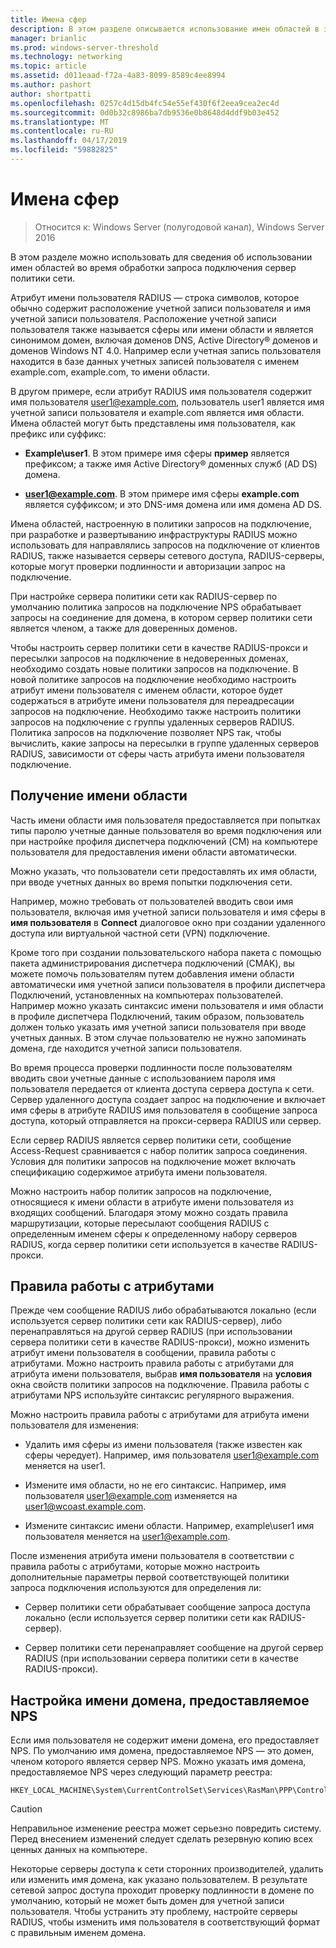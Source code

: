 ```yaml
---
title: Имена сфер
description: В этом разделе описывается использование имен областей в запрос на подключение сервер политики сети в Windows Server 2016.
manager: brianlic
ms.prod: windows-server-threshold
ms.technology: networking
ms.topic: article
ms.assetid: d011eaad-f72a-4a83-8099-8589c4ee8994
ms.author: pashort
author: shortpatti
ms.openlocfilehash: 0257c4d15db4fc54e55ef430f6f2eea9cea2ec4d
ms.sourcegitcommit: 0d0b32c8986ba7db9536e0b8648d4ddf9b03e452
ms.translationtype: MT
ms.contentlocale: ru-RU
ms.lasthandoff: 04/17/2019
ms.locfileid: "59882825"
---
```

# <a name="realm-names"></a>Имена сфер

>Относится к: Windows Server (полугодовой канал), Windows Server 2016


В этом разделе можно использовать для сведения об использовании имен областей во время обработки запроса подключения сервер политики сети.

Атрибут имени пользователя RADIUS — строка символов, которое обычно содержит расположение учетной записи пользователя и имя учетной записи пользователя. Расположение учетной записи пользователя также называется сферы или имени области и является синонимом домен, включая доменов DNS, Active Directory® доменов и доменов Windows NT 4.0. Например если учетная запись пользователя находится в базе данных учетных записей пользователя с именем example.com, example.com, то имени области.

В другом примере, если атрибут RADIUS имя пользователя содержит имя пользователя user1@example.com, пользователь user1 является имя учетной записи пользователя и example.com является имя области. Имена областей могут быть представлены имя пользователя, как префикс или суффикс:

- **Example\user1**. В этом примере имя сферы **пример** является префиксом; а также имя Active Directory&reg; доменных служб \(AD DS\) домена.

- **user1@example.com**. В этом примере имя сферы **example.com** является суффиксом; и это DNS-имя домена или имя домена AD DS.

Имена областей, настроенную в политики запросов на подключение, при разработке и развертыванию инфраструктуры RADIUS можно использовать для направлялись запросов на подключение от клиентов RADIUS, также называется серверы сетевого доступа, RADIUS-серверы, которые могут проверки подлинности и авторизации запрос на подключение.

При настройке сервера политики сети как RADIUS-сервер по умолчанию политика запросов на подключение NPS обрабатывает запросы на соединение для домена, в котором сервер политики сети является членом, а также для доверенных доменов.

Чтобы настроить сервер политики сети в качестве RADIUS-прокси и пересылки запросов на подключение в недоверенных доменах, необходимо создать новые политики запросов на подключение. В новой политике запросов на подключение необходимо настроить атрибут имени пользователя с именем области, которое будет содержаться в атрибуте имени пользователя для переадресации запросов на подключение. Необходимо также настроить политики запросов на подключение с группы удаленных серверов RADIUS. Политика запросов на подключение позволяет NPS так, чтобы вычислить, какие запросы на пересылки в группе удаленных серверов RADIUS, зависимости от сферы часть атрибута имени пользователя подключение.

## <a name="acquiring-the-realm-name"></a>Получение имени области

Часть имени области имя пользователя предоставляется при попытках типы паролю учетные данные пользователя во время подключения или при настройке профиля диспетчера подключений (CM) на компьютере пользователя для предоставления имени области автоматически.

Можно указать, что пользователи сети предоставлять их имя области, при вводе учетных данных во время попытки подключения сети.

Например, можно требовать от пользователей вводить свои имя пользователя, включая имя учетной записи пользователя и имя сферы в **имя пользователя** в **Connect** диалоговое окно при создании удаленного доступа или виртуальной частной сети (VPN) подключение.

Кроме того при создании пользовательского набора пакета с помощью пакета администрирования диспетчера подключений (CMAK), вы можете помочь пользователям путем добавления имени области автоматически имя учетной записи пользователя в профили диспетчера Подключений, установленных на компьютерах пользователей. Например можно указать синтаксис имени пользователя и имя области в профиле диспетчера Подключений, таким образом, пользователь должен только указать имя учетной записи пользователя при вводе учетных данных. В этом случае пользователю не нужно запоминать домена, где находится учетной записи пользователя.

Во время процесса проверки подлинности после пользователям вводить свои учетные данные с использованием пароля имя пользователя передается от клиента доступа сервера доступа к сети. Сервер удаленного доступа создает запрос на подключение и включает имя сферы в атрибуте RADIUS имя пользователя в сообщение запроса доступа, который отправляется на прокси-сервера RADIUS или сервер.

Если сервер RADIUS является сервер политики сети, сообщение Access-Request сравнивается с набор политик запроса соединения. Условия для политики запросов на подключение может включать спецификацию содержимое атрибута имени пользователя.

Можно настроить набор политик запросов на подключение, относящиеся к имени области в атрибуте имени пользователя из входящих сообщений. Благодаря этому можно создать правила маршрутизации, которые пересылают сообщения RADIUS с определенным именем сферы к определенному набору серверов RADIUS, когда сервер политики сети используется в качестве RADIUS-прокси.

## <a name="attribute-manipulation-rules"></a>Правила работы с атрибутами

Прежде чем сообщение RADIUS либо обрабатываются локально (если используется сервер политики сети как RADIUS-сервер), либо перенаправляться на другой сервер RADIUS (при использовании сервера политики сети в качестве RADIUS-прокси), можно изменить атрибут имени пользователя в сообщении, правила работы с атрибутами. Можно настроить правила работы с атрибутами для атрибута имени пользователя, выбрав **имя пользователя** на **условия** окна свойств политики запросов на подключение. Правила работы с атрибутами NPS используйте синтаксис регулярного выражения.

Можно настроить правила работы с атрибутами для атрибута имени пользователя для изменения:

- Удалить имя сферы из имени пользователя \(также известен как сферы чередует\). Например, имя пользователя user1@example.com меняется на user1.

- Измените имя области, но не его синтаксис. Например, имя пользователя user1@example.com изменяется на user1@wcoast.example.com.

- Измените синтаксис имени области. Например, example\user1 имя пользователя меняется на user1@example.com.

После изменения атрибута имени пользователя в соответствии с правила работы с атрибутами, которые можно настроить дополнительные параметры первой соответствующей политики запроса подключения используются для определения ли:

- Сервер политики сети обрабатывает сообщение запроса доступа локально (если используется сервер политики сети как RADIUS-сервер).

- Сервер политики сети перенаправляет сообщение на другой сервер RADIUS (при использовании сервера политики сети в качестве RADIUS-прокси).

## <a name="configuring-the-nps-supplied-domain-name"></a>Настройка имени домена, предоставляемое NPS

Если имя пользователя не содержит имени домена, его предоставляет NPS. По умолчанию имя домена, предоставляемое NPS — это домен, членом которого является сервер NPS. Можно указать имя домена, предоставляемое NPS через следующий параметр реестра:

    
    HKEY_LOCAL_MACHINE\System\CurrentControlSet\Services\RasMan\PPP\ControlProtocols\BuiltIn\DefaultDomain
    

>[!CAUTION]
>Неправильное изменение реестра может серьезно повредить систему. Перед внесением изменений следует сделать резервную копию всех ценных данных на компьютере.

Некоторые серверы доступа к сети сторонних производителей, удалить или изменить имя домена, как указано пользователем. В результате сетевой запрос доступа проходит проверку подлинности в домене по умолчанию, который не может быть домен для учетной записи пользователя. Чтобы устранить эту проблему, настройте серверы RADIUS, чтобы изменить имя пользователя в соответствующий формат с правильным именем домена.

